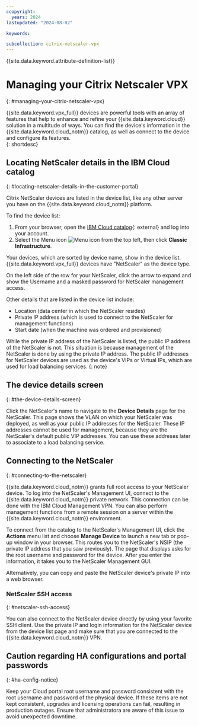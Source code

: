 ```yaml
---
ccopyright:
  years: 2024
lastupdated: "2024-08-02"

keywords:

subcollection: citrix-netscaler-vpx
---
```


{{site.data.keyword.attribute-definition-list}}

# Managing your Citrix Netscaler VPX
{: #managing-your-citrix-netscaler-vpx}

{{site.data.keyword.vpx_full}} devices are powerful tools with an array of features that help to enhance and refine your {{site.data.keyword.cloud}} solution in a multitude of ways. You can find the device's information in the {{site.data.keyword.cloud_notm}} catalog, as well as connect to the device and configure its features.  
{: shortdesc}

## Locating NetScaler details in the IBM Cloud catalog
{: #locating-netscaler-details-in-the-customer-portal}

Citrix NetScaler devices are listed in the device list, like any other server you have on the {{site.data.keyword.cloud_notm}} platform.

To find the device list:

1. From your browser, open the [IBM Cloud catalog](/login){: external} and log into your account.
2. Select the Menu icon ![Menu icon](../icons/icon_hamburger.svg) from the top left, then click **Classic Infrastructure**.

Your devices, which are sorted by device name, show in the device list. {{site.data.keyword.vpx_full}} devices have "NetScaler" as the device type.

On the left side of the row for your NetScaler, click the arrow to expand and show the Username and a masked password for NetScaler management access.

Other details that are listed in the device list include:

* Location (data center in which the NetScaler resides)
* Private IP address (which is used to connect to the NetScaler for management functions)
* Start date (when the machine was ordered and provisioned)

While the private IP address of the NetScaler is listed, the public IP address of the NetScaler is not. This situation is because management of the NetScaler is done by using the private IP address. The public IP addresses for NetScaler devices are used as the device's VIPs or Virtual IPs, which are used for load balancing services.
{: note}

## The device details screen
{: #the-device-details-screen}

Click the NetScaler's name to navigate to the **Device Details** page for the NetScaler. This page shows the VLAN on which your NetScaler was deployed, as well as your public IP addresses for the NetScaler. These IP addresses cannot be used for management, because they are the NetScaler's default public VIP addresses. You can use these addreses later to associate to a load balancing service.

## Connecting to the NetScaler
{: #connecting-to-the-netscaler}

{{site.data.keyword.cloud_notm}} grants full root access to your NetScaler device. To log into the NetScaler's Management UI, connect to the {{site.data.keyword.cloud_notm}} private network. This connection can be done with the IBM Cloud Management VPN. You can also perform management functions from a remote session on a server within the {{site.data.keyword.cloud_notm}} environment.

To connect from the catalog to the NetScaler's Management UI, click the **Actions** menu list and choose **Manage Device** to launch a new tab or pop-up window in your browser. This routes you to the NetScaler's NSIP (the private IP address that you saw previously). The page that displays asks for the root username and password for the device. After you enter the information, it takes you to the NetScaler Management GUI.

Alternatively, you can copy and paste the NetScaler device's private IP into a web browser.

### NetScaler SSH access
{: #netscaler-ssh-access}

You can also connect to the NetScaler device directly by using your favorite SSH client. Use the private IP and login information for the NetScaler device from the device list page and make sure that you are connected to the {{site.data.keyword.cloud_notm}} VPN.

## Caution regarding HA configurations and portal passwords
{: #ha-config-notice}

Keep your Cloud portal root username and password consistent with the root username and password of the physical device. If these items are not kept consistent, upgrades and licensing operations can fail, resulting in production outages. Ensure that administratora are aware of this issue to avoid unexpected downtime.
